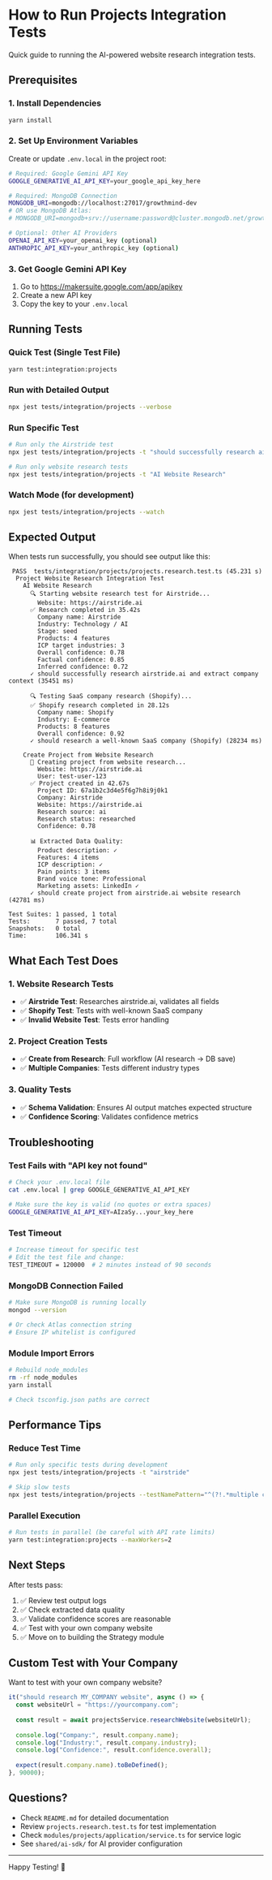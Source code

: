 # How to Run Projects Integration Tests

Quick guide to running the AI-powered website research integration tests.

## Prerequisites

### 1. Install Dependencies
```bash
yarn install
```

### 2. Set Up Environment Variables

Create or update `.env.local` in the project root:

```bash
# Required: Google Gemini API Key
GOOGLE_GENERATIVE_AI_API_KEY=your_google_api_key_here

# Required: MongoDB Connection
MONGODB_URI=mongodb://localhost:27017/growthmind-dev
# OR use MongoDB Atlas:
# MONGODB_URI=mongodb+srv://username:password@cluster.mongodb.net/growthmind

# Optional: Other AI Providers
OPENAI_API_KEY=your_openai_key (optional)
ANTHROPIC_API_KEY=your_anthropic_key (optional)
```

### 3. Get Google Gemini API Key

1. Go to https://makersuite.google.com/app/apikey
2. Create a new API key
3. Copy the key to your `.env.local`

## Running Tests

### Quick Test (Single Test File)
```bash
yarn test:integration:projects
```

### Run with Detailed Output
```bash
npx jest tests/integration/projects --verbose
```

### Run Specific Test
```bash
# Run only the Airstride test
npx jest tests/integration/projects -t "should successfully research airstride.ai"

# Run only website research tests
npx jest tests/integration/projects -t "AI Website Research"
```

### Watch Mode (for development)
```bash
npx jest tests/integration/projects --watch
```

## Expected Output

When tests run successfully, you should see output like this:

```
 PASS  tests/integration/projects/projects.research.test.ts (45.231 s)
  Project Website Research Integration Test
    AI Website Research
      🔍 Starting website research test for Airstride...
        Website: https://airstride.ai
      ✅ Research completed in 35.42s
        Company name: Airstride
        Industry: Technology / AI
        Stage: seed
        Products: 4 features
        ICP target industries: 3
        Overall confidence: 0.78
        Factual confidence: 0.85
        Inferred confidence: 0.72
      ✓ should successfully research airstride.ai and extract company context (35451 ms)
      
      🔍 Testing SaaS company research (Shopify)...
      ✅ Shopify research completed in 28.12s
        Company name: Shopify
        Industry: E-commerce
        Products: 8 features
        Overall confidence: 0.92
      ✓ should research a well-known SaaS company (Shopify) (28234 ms)
      
    Create Project from Website Research
      🚀 Creating project from website research...
        Website: https://airstride.ai
        User: test-user-123
      ✅ Project created in 42.67s
        Project ID: 67a1b2c3d4e5f6g7h8i9j0k1
        Company: Airstride
        Website: https://airstride.ai
        Research source: ai
        Research status: researched
        Confidence: 0.78
        
      📊 Extracted Data Quality:
        Product description: ✓
        Features: 4 items
        ICP description: ✓
        Pain points: 3 items
        Brand voice tone: Professional
        Marketing assets: LinkedIn ✓
      ✓ should create project from airstride.ai website research (42781 ms)

Test Suites: 1 passed, 1 total
Tests:       7 passed, 7 total
Snapshots:   0 total
Time:        106.341 s
```

## What Each Test Does

### 1. Website Research Tests
- ✅ **Airstride Test**: Researches airstride.ai, validates all fields
- ✅ **Shopify Test**: Tests with well-known SaaS company
- ✅ **Invalid Website Test**: Tests error handling

### 2. Project Creation Tests
- ✅ **Create from Research**: Full workflow (AI research → DB save)
- ✅ **Multiple Companies**: Tests different industry types

### 3. Quality Tests
- ✅ **Schema Validation**: Ensures AI output matches expected structure
- ✅ **Confidence Scoring**: Validates confidence metrics

## Troubleshooting

### Test Fails with "API key not found"
```bash
# Check your .env.local file
cat .env.local | grep GOOGLE_GENERATIVE_AI_API_KEY

# Make sure the key is valid (no quotes or extra spaces)
GOOGLE_GENERATIVE_AI_API_KEY=AIzaSy...your_key_here
```

### Test Timeout
```bash
# Increase timeout for specific test
# Edit the test file and change:
TEST_TIMEOUT = 120000  # 2 minutes instead of 90 seconds
```

### MongoDB Connection Failed
```bash
# Make sure MongoDB is running locally
mongod --version

# Or check Atlas connection string
# Ensure IP whitelist is configured
```

### Module Import Errors
```bash
# Rebuild node_modules
rm -rf node_modules
yarn install

# Check tsconfig.json paths are correct
```

## Performance Tips

### Reduce Test Time
```bash
# Run only specific tests during development
npx jest tests/integration/projects -t "airstride"

# Skip slow tests
npx jest tests/integration/projects --testNamePattern="^(?!.*multiple companies).*"
```

### Parallel Execution
```bash
# Run tests in parallel (be careful with API rate limits)
yarn test:integration:projects --maxWorkers=2
```

## Next Steps

After tests pass:
1. ✅ Review test output logs
2. ✅ Check extracted data quality
3. ✅ Validate confidence scores are reasonable
4. ✅ Test with your own company website
5. ✅ Move on to building the Strategy module

## Custom Test with Your Company

Want to test with your own company website?

```typescript
it("should research MY_COMPANY website", async () => {
  const websiteUrl = "https://yourcompany.com";
  
  const result = await projectsService.researchWebsite(websiteUrl);
  
  console.log("Company:", result.company.name);
  console.log("Industry:", result.company.industry);
  console.log("Confidence:", result.confidence.overall);
  
  expect(result.company.name).toBeDefined();
}, 90000);
```

## Questions?

- Check `README.md` for detailed documentation
- Review `projects.research.test.ts` for test implementation
- Check `modules/projects/application/service.ts` for service logic
- See `shared/ai-sdk/` for AI provider configuration

---

Happy Testing! 🚀

